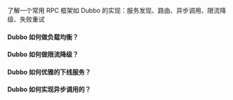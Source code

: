 了解一个常用 RPC 框架如 Dubbo 的实现：服务发现、路由、异步调用、限流降级、失败重试

#### Dubbo 如何做负载均衡？
#### Dubbo 如何做限流降级？
#### Dubbo 如何优雅的下线服务？
#### Dubbo 如何实现异步调用的？